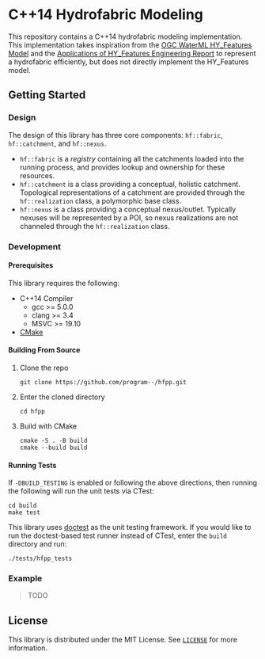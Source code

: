 # C++14 Hydrofabric Modeling

This repository contains a C++14 hydrofabric modeling implementation. This implementation takes inspiration from the [OGC WaterML HY_Features Model](https://docs.ogc.org/is/14-111r6/14-111r6.html) and the [Applications of HY_Features Engineering Report](https://docs.ogc.org/per/22-040.html) to represent a hydrofabric efficiently, but does not directly implement the HY_Features model.

## Getting Started

### Design

The design of this library has three core components: `hf::fabric`, `hf::catchment`, and `hf::nexus`. 

- `hf::fabric` is a *registry* containing all the catchments loaded into the running process, and provides lookup and ownership for these resources.
- `hf::catchment` is a class providing a conceptual, holistic catchment. Topological representations of a catchment are provided through the `hf::realization` class, a polymorphic base class.
- `hf::nexus` is a class providing a conceptual nexus/outlet. Typically nexuses will be represented by a POI, so nexus realizations are not channeled through the `hf::realization` class.

### Development

#### Prerequisites

This library requires the following:

- C++14 Compiler
    - gcc >= 5.0.0
    - clang >= 3.4
    - MSVC >= 19.10
- [CMake](https://cmake.org/)

#### Building From Source

1. Clone the repo
   ```
   git clone https://github.com/program--/hfpp.git
   ```

2. Enter the cloned directory
   ```
   cd hfpp
   ```

3. Build with CMake
   ```
   cmake -S . -B build
   cmake --build build
   ```

#### Running Tests

If `-DBUILD_TESTING` is enabled or following the above directions, then running the following will run the unit tests via CTest:

```
cd build
make test
```

This library uses [doctest]() as the unit testing framework. If you would like to run the doctest-based test runner instead of CTest, enter the `build` directory and run:

```
./tests/hfpp_tests
```

### Example

> TODO

## License

This library is distributed under the MIT License. See [`LICENSE`](LICENSE) for more information.
